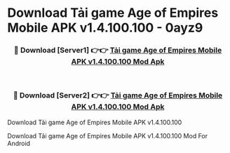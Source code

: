 # Download Tải game Age of Empires Mobile APK v1.4.100.100 - 0ayz9


<div align="center">
<h3>🔴 Download [Server1] 👉👉 <a href="https://apk-comot.site?title=Tải_game_Age_of_Empires_Mobile_APK_v1.4.100.100">Tải game Age of Empires Mobile APK v1.4.100.100 Mod Apk</a></h3><br>
<h3>🔴 Download [Server2] 👉👉 <a href="https://apk-comot.site?title=Tải_game_Age_of_Empires_Mobile_APK_v1.4.100.100">Tải game Age of Empires Mobile APK v1.4.100.100 Mod Apk</a></h3>
</div>



Download Tải game Age of Empires Mobile APK v1.4.100.100 

Download Tải game Age of Empires Mobile APK v1.4.100.100 Mod For Android